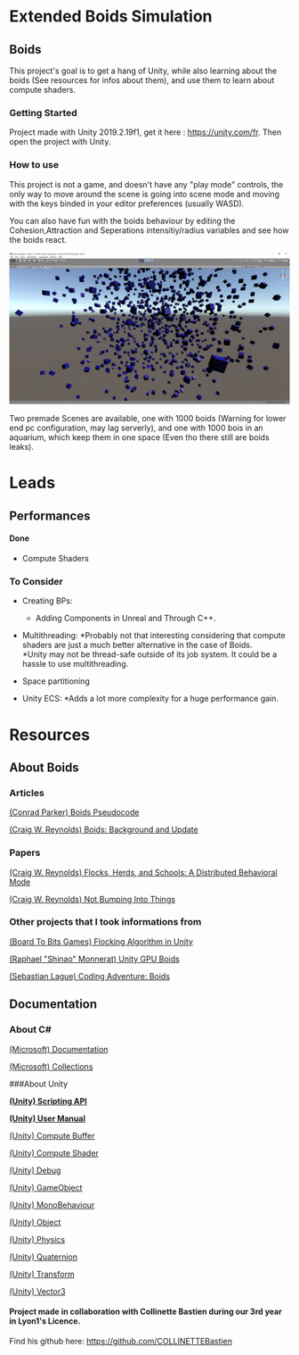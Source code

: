 # Extended Boids Simulation

## Boids

This project's goal is to get a hang of Unity, while also learning about the boids (See resources for infos about them), and use them to learn about compute shaders.

### Getting Started

Project made with Unity 2019.2.19f1, get it here : https://unity.com/fr.
Then open the project with Unity.

### How to use

This project is not a game, and doesn't have any "play mode" controls, the only way to move around the scene is going into scene mode
 and moving with the keys binded in your editor preferences (usually WASD).

You can also have fun with the boids behaviour by editing the Cohesion,Attraction and Seperations intensitiy/radius variables and see how the boids react.

![Image Du Jeu](https://github.com/Clemyxy/boids-simulation/blob/master/BoidsScreen.png)

Two premade Scenes are available, one with 1000 boids (Warning for lower end pc configuration, may lag serverly),
and one with 1000 bois in an aquarium, which keep them in one space (Even tho there still are boids leaks).
# Leads

## Performances

#### Done

- Compute Shaders

### To Consider
* Creating BPs:
  * Adding Components in Unreal and Through C++.
* Multithreading:
  *Probably not that interesting considering that compute shaders are just a much better alternative in the case of Boids.   
  *Unity may not be thread-safe outside of its job system. It could be a hassle to use multithreading.

* Space partitioning

* Unity ECS:
  *Adds a lot more complexity for a huge performance gain.

# Resources

## About Boids

### Articles

[(Conrad Parker) Boids Pseudocode](http://www.kfish.org/~conrad/boids/pseudocode.html)

[(Craig W. Reynolds) Boids: Background and Update](http://www.red3d.com/cwr/boids/)

### Papers

[(Craig W. Reynolds) Flocks, Herds, and Schools: A Distributed Behavioral Mode](http://www.cs.toronto.edu/~dt/siggraph97-course/cwr87/)

[(Craig W. Reynolds) Not Bumping Into Things](http://www.red3d.com/cwr/nobump/nobump.html)

### Other projects that I took informations from

[(Board To Bits Games) Flocking Algorithm in Unity](https://www.youtube.com/playlist?list=PL5KbKbJ6Gf99UlyIqzV1UpOzseyRn5H1d)

[(Raphael "Shinao" Monnerat) Unity GPU Boids](https://github.com/Shinao/Unity-GPU-Boids)

[(Sebastian Lague) Coding Adventure: Boids](https://www.youtube.com/watch?v=bqtqltqcQhw)

## Documentation

### About C#

[(Microsoft) Documentation](https://docs.microsoft.com/en-us/dotnet/csharp/)

[(Microsoft) Collections](https://docs.microsoft.com/en-us/dotnet/csharp/programming-guide/concepts/collections)


###About Unity


**[(Unity) Scripting API](https://docs.unity3d.com/2019.2/Documentation/ScriptReference/index.html)**

**[(Unity) User Manual](https://docs.unity3d.com/2019.2/Documentation/Manual/index.html)**

[(Unity) Compute Buffer](https://docs.unity3d.com/2019.2/Documentation/ScriptReference/ComputeBuffer.html)

[(Unity) Compute Shader](https://docs.unity3d.com/2019.2/Documentation/ScriptReference/ComputeShader.html)

[(Unity) Debug](https://docs.unity3d.com/ScriptReference/Debug.html)

[(Unity) GameObject](https://docs.unity3d.com/ScriptReference/GameObject.html)

[(Unity) MonoBehaviour](https://docs.unity3d.com/ScriptReference/MonoBehaviour.html)

[(Unity) Object](https://docs.unity3d.com/ScriptReference/Object.html)

[(Unity) Physics](https://docs.unity3d.com/ScriptReference/Physics.html)

[(Unity) Quaternion](https://docs.unity3d.com/ScriptReference/Quaternion.html)

[(Unity) Transform](https://docs.unity3d.com/ScriptReference/Transform.html)

[(Unity) Vector3](https://docs.unity3d.com/ScriptReference/Vector3.html)

#### Project made in collaboration with Collinette Bastien during our 3rd year in Lyon1's Licence.
Find his github here: https://github.com/COLLINETTEBastien
